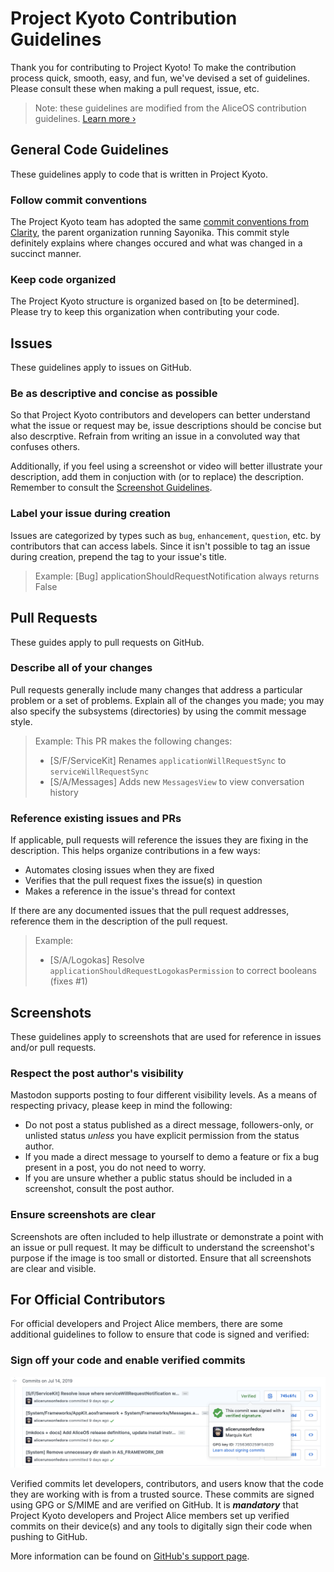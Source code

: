 # Project Kyoto Contribution Guidelines

Thank you for contributing to Project Kyoto! To make the contribution process quick, smooth, easy, and fun, we've devised a set of guidelines. Please consult these when making a pull request, issue, etc.

> Note: these guidelines are modified from the AliceOS contribution guidelines. [Learn more &rsaquo;](https://nextdocs.aliceos.app/02-contributing/) 

## General Code Guidelines

These guidelines apply to code that is written in Project Kyoto.

### Follow commit conventions

The Project Kyoto team has adopted the same [commit conventions from Clarity](https://github.com/ClarityMoe/Community/blob/master/CHAPTER3-COMMIT%20CONVENTIONS.md), the parent organization running Sayonika. This commit style definitely explains where changes occured and what was changed in a succinct manner.

### Keep code organized

The Project Kyoto structure is organized based on [to be determined]. Please try to keep this organization when contributing your code.

## Issues

These guidelines apply to issues on GitHub.

### Be as descriptive and concise as possible

So that Project Kyoto contributors and developers can better understand what the issue or request may be, issue descriptions should be concise but also descrptive. Refrain from writing an issue in a convoluted way that confuses others.

Additionally, if you feel using a screenshot or video will better illustrate your description, add them in conjuction with (or to replace) the description. Remember to consult the [Screenshot Guidelines](#screenshots).

### Label your issue during creation

Issues are categorized by types such as `bug`, `enhancement`, `question`, etc. by contributors that can access labels. Since it isn't possible to tag an issue during creation, prepend the tag to your issue's title.

> Example: [Bug] applicationShouldRequestNotification always returns False

## Pull Requests

These guides apply to pull requests on GitHub.

### Describe all of your changes

Pull requests generally include many changes that address a particular problem or a set of problems. Explain all of the changes you made; you may also specify the subsystems (directories) by using the commit message style.

> Example:
> This PR makes the following changes:
>
> - [S/F/ServiceKit] Renames `applicationWillRequestSync` to `serviceWillRequestSync`
> - [S/A/Messages] Adds new `MessagesView` to view conversation history

### Reference existing issues and PRs

If applicable, pull requests will reference the issues they are fixing in the description. This helps organize contributions in a few ways:

- Automates closing issues when they are fixed
- Verifies that the pull request fixes the issue(s) in question
- Makes a reference in the issue's thread for context

If there are any documented issues that the pull request addresses, reference them in the description of the pull request.

> Example:
>
> - [S/A/Logokas] Resolve `applicationShouldRequestLogokasPermission` to correct booleans (fixes #1)

## Screenshots

These guidelines apply to screenshots that are used for reference in issues and/or pull requests.

### Respect the post author's visibility

Mastodon supports posting to four different visibility levels. As a means of respecting privacy, please keep in mind the following:

- Do not post a status published as a direct message, followers-only, or unlisted status _unless_ you have explicit permission from the status author.
- If you made a direct message to yourself to demo a feature or fix a bug present in a post, you do not need to worry.
- If you are unsure whether a public status should be included in a screenshot, consult the post author.

### Ensure screenshots are clear

Screenshots are often included to help illustrate or demonstrate a point with an issue or pull request. It may be difficult to understand the screenshot's purpose if the image is too small or distorted. Ensure that all screenshots are clear and visible.

## For Official Contributors

For official developers and Project Alice members, there are some additional guidelines to follow to ensure that code is signed and verified:

### Sign off your code and enable verified commits

![Verified commits](verify.png)

Verified commits let developers, contributors, and users know that the code they are working with is from a trusted source. These commits are signed using GPG or S/MIME and are verified on GitHub. It is _**mandatory**_ that Project Kyoto developers and Project Alice members set up verified commits on their device(s) and any tools to digitally sign their code when pushing to GitHub.

More information can be found on [GitHub's support page](https://help.github.com/en/articles/managing-commit-signature-verification).

